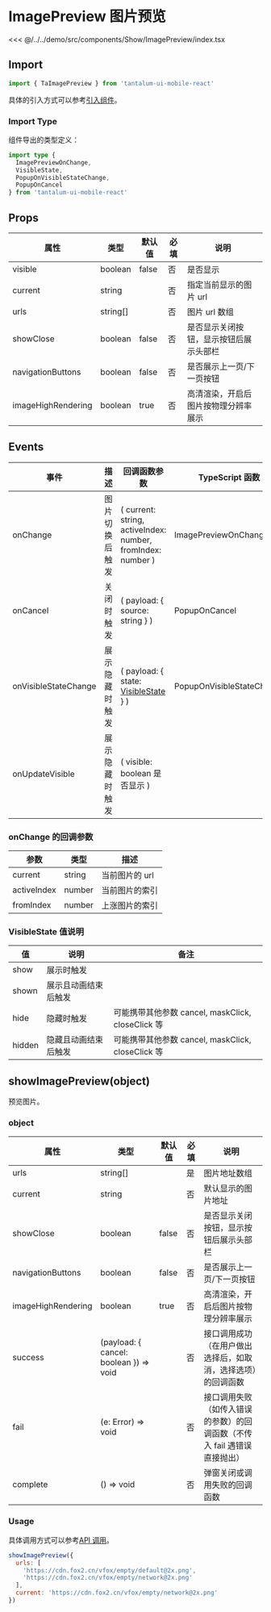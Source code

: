 # ImagePreview 图片预览

<CodeDemo name="ImagePreview">

<<< @/../../demo/src/components/Show/ImagePreview/index.tsx

</CodeDemo>

## Import

```js
import { TaImagePreview } from 'tantalum-ui-mobile-react'
```

具体的引入方式可以参考[引入组件](../guide/import.md)。

### Import Type

组件导出的类型定义：

```ts
import type {
  ImagePreviewOnChange,
  VisibleState,
  PopupOnVisibleStateChange,
  PopupOnCancel
} from 'tantalum-ui-mobile-react'
```

## Props

| 属性               | 类型     | 默认值 | 必填 | 说明                                   |
| ------------------ | -------- | ------ | ---- | -------------------------------------- |
| visible            | boolean  | false  | 否   | 是否显示                               |
| current            | string   |        | 否   | 指定当前显示的图片 url                 |
| urls               | string[] |        | 否   | 图片 url 数组                          |
| showClose          | boolean  | false  | 否   | 是否显示关闭按钮，显示按钮后展示头部栏 |
| navigationButtons  | boolean  | false  | 否   | 是否展示上一页/下一页按钮              |
| imageHighRendering | boolean  | true   | 否   | 高清渲染，开启后图片按物理分辨率展示   |

## Events

| 事件                 | 描述           | 回调函数参数                                                                  | TypeScript 函数           |
| -------------------- | -------------- | ----------------------------------------------------------------------------- | ------------------------- |
| onChange             | 图片切换后触发 | ( current: string, activeIndex: number, fromIndex: number )                   | ImagePreviewOnChange      |
| onCancel             | 关闭时触发     | ( payload: { source: string } )                                               | PopupOnCancel             |
| onVisibleStateChange | 展示隐藏时触发 | ( payload: { state: [VisibleState](./ImagePreview.md#visiblestate-值说明) } ) | PopupOnVisibleStateChange |
| onUpdateVisible      | 展示隐藏时触发 | ( visible: boolean 是否显示 )                                                 |                           |

### onChange 的回调参数

| 参数        | 类型   | 描述           |
| ----------- | ------ | -------------- |
| current     | string | 当前图片的 url |
| activeIndex | number | 当前图片的索引 |
| fromIndex   | number | 上涨图片的索引 |

### VisibleState 值说明

| 值     | 说明                 | 备注                                              |
| ------ | -------------------- | ------------------------------------------------- |
| show   | 展示时触发           |                                                   |
| shown  | 展示且动画结束后触发 |                                                   |
| hide   | 隐藏时触发           | 可能携带其他参数 cancel, maskClick, closeClick 等 |
| hidden | 隐藏且动画结束后触发 | 可能携带其他参数 cancel, maskClick, closeClick 等 |

## showImagePreview(object)

预览图片。

### object

| 属性               | 类型                                   | 默认值 | 必填 | 说明                                                                     |
| ------------------ | -------------------------------------- | ------ | ---- | ------------------------------------------------------------------------ |
| urls               | string[]                               |        | 是   | 图片地址数组                                                             |
| current            | string                                 |        | 否   | 默认显示的图片地址                                                       |
| showClose          | boolean                                | false  | 否   | 是否显示关闭按钮，显示按钮后展示头部栏                                   |
| navigationButtons  | boolean                                | false  | 否   | 是否展示上一页/下一页按钮                                                |
| imageHighRendering | boolean                                | true   | 否   | 高清渲染，开启后图片按物理分辨率展示                                     |
| success            | (payload: { cancel: boolean }) => void |        | 否   | 接口调用成功（在用户做出选择后，如取消，选择选项）的回调函数             |
| fail               | (e: Error) => void                     |        | 否   | 接口调用失败（如传入错误的参数）的回调函数（不传入 fail 遇错误直接抛出） |
| complete           | () => void                             |        | 否   | 弹窗关闭或调用失败的回调函数                                             |

### Usage

具体调用方式可以参考[API 调用](../guide/import.md#api-调用)。

```js
showImagePreview({
  urls: [
    'https://cdn.fox2.cn/vfox/empty/default@2x.png',
    'https://cdn.fox2.cn/vfox/empty/network@2x.png'
  ],
  current: 'https://cdn.fox2.cn/vfox/empty/network@2x.png'
})
```
